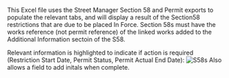 This Excel file uses the Street Manager Section 58 and Permit exports to populate the relevant tabs, and will display a result of the Section58 restrictions that are due to be placed In Force.
Section 58s must have the works reference (not permit reference) of the linked works added to the Additional Information sectoin of the S58.

Relevant information is highlighted to indicate if action is required (Restriction Start Date, Permit Status, Permit Actual End Date):
![S58s](https://github.com/user-attachments/assets/564b67fd-da77-49da-a06a-07bad5eaf769)
Also allows a field to add initals when complete.
